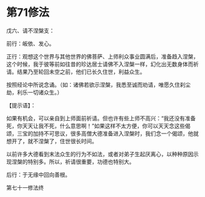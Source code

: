 # 第71修法

戊六、请不涅槃支：

前行：皈依、发心。

正行：观想这个世界与其他世界的佛菩萨、上师利众事业圆满后，准备趋入涅槃，这个时候，我于彼等前如往昔的珍达居士请佛不入涅槃一样，幻化出无数身体而祈请。结果乃至轮回未空之前，他们已长久住世，利益众生。

按照经论中所说念诵。（如：诸佛若欲示涅槃，我悉至诚而劝请，唯愿久住刹尘劫，利乐一切诸众生。）

【提示语】：

如果有机会，可以亲自到上师面前祈请。但也许有些上师不高兴：“我还没有准备死，你天天让我不死，什么意思啊！”如果这样不太方便，你可以天天念这些偈颂，三宝的加持不可思议，很多高僧大德准备进入涅槃时，我们念一个偈颂，他就想开了，就不涅槃了，住世很长时间。

以前许多大德看到末法众生的行为不如法，或者对弟子生起厌离心，以种种原因示现涅槃的特别多。所以，祈请很重要，功德也特别大。

后行：于无缘中回向善根。

第七十一修法终

